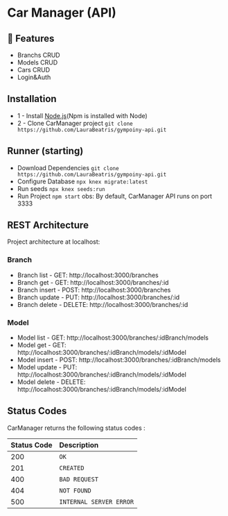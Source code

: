 # Car Manager (API)

## :rocket: Features

* Branchs CRUD
* Models CRUD
* Cars CRUD
* Login&Auth

## Installation
* 1 - Install [Node.js](https://nodejs.org/en/)(Npm is installed with Node)
* 2 - Clone CarManager project
```git clone https://github.com/LauraBeatris/gympoiny-api.git```

## Runner (starting)
* Download Dependencies ```git clone https://github.com/LauraBeatris/gympoiny-api.git```
* Configure Database ```npx knex migrate:latest```
* Run seeds ```npx knex seeds:run```
* Run Project ```npm start```
obs: By default, CarManager API runs on port 3333

## REST Architecture
Project architecture at localhost:
### Branch
* Branch list - GET: http://localhost:3000/branches
* Branch get - GET: http://localhost:3000/branches/:id
* Branch insert - POST: http://localhost:3000/branches
* Branch update - PUT: http://localhost:3000/branches/:id
* Branch delete - DELETE: http://localhost:3000/branches/:id
### Model
* Model list - GET: http://localhost:3000/branches/:idBranch/models
* Model get - GET: http://localhost:3000/branches/:idBranch/models/:idModel
* Model insert - POST: http://localhost:3000/branches/:idBranch/models
* Model update - PUT: http://localhost:3000/branches/:idBranch/models/:idModel
* Model delete - DELETE: http://localhost:3000/branches/:idBranch/models/:idModel

## Status Codes
CarManager returns the following status codes :

| Status Code | Description |
| :--- | :--- |
| 200 | `OK` |
| 201 | `CREATED`|
| 400 | `BAD REQUEST` |
| 404 | `NOT FOUND` |
| 500 | `INTERNAL SERVER ERROR` |
